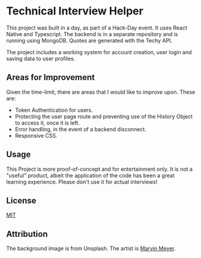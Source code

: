# Technical Interview Helper

This project was built in a day, as part of a Hack-Day event. It uses React Native and Typescript. The backend is in a separate repository and is running using MongoDB. Quotes are generated with the Techy API.

The project includes a working system for account creation, user login and saving data to user profiles.

## Areas for Improvement

Given the time-limit, there are areas that I would like to improve upon. These are:

 - Token Authentication for users.
 - Protecting the user page route and preventing use of the History Object to access it, once it is left.
- Error handling, in the event of a backend disconnect.
- Responsive CSS.


## Usage

This Project is more proof-of-concept and for entertainment only. It is not a "useful" product, albeit the application of the code has been a great learning experience. Please don't use it for actual interviews!


## License

[MIT](https://choosealicense.com/licenses/mit/)

## Attribution

The background image is from Unsplash. The artist is [Marvin Meyer](https://unsplash.com/@marvelous?utm_source=unsplash&utm_medium=referral&utm_content=creditCopyText). 

